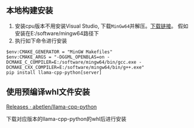 ## 本地构建安装
1. 安装cpu版本不用安装Visual Studio, 下载`MinGw64`并解压。[下载链接](https://github.com/niXman/mingw-builds-binaries/releases)。 假如安装在E:/software/mingw64路径下
2. 执行如下命令进行安装

```shell
$env:CMAKE_GENERATOR = "MinGW Makefiles"
$env:CMAKE_ARGS = "-DGGML_OPENBLAS=on -DCMAKE_C_COMPILER=E:/software/mingw64/bin/gcc.exe -DCMAKE_CXX_COMPILER=E:/software/mingw64/bin/g++.exe"
pip install llama-cpp-python[server]
```

## 使用预编译whl文件安装
[Releases · abetlen/llama-cpp-python](https://github.com/abetlen/llama-cpp-python/releases) 

下载对应版本的llama-cpp-python的whl后进行安装

